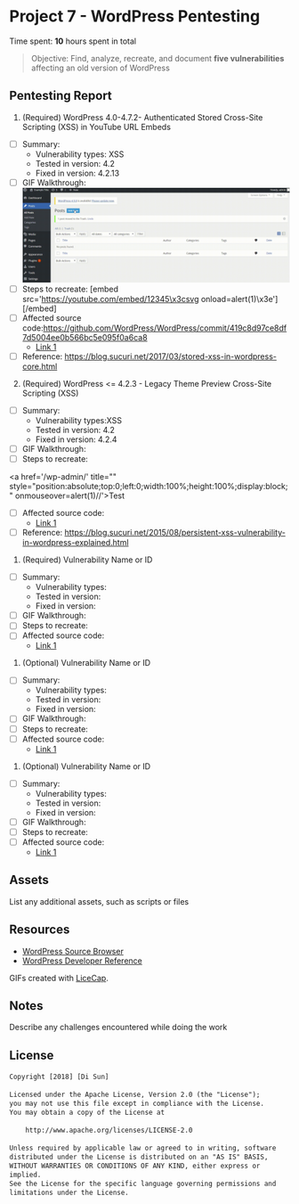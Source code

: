 # Project 7 - WordPress Pentesting

Time spent: **10** hours spent in total

> Objective: Find, analyze, recreate, and document **five vulnerabilities** affecting an old version of WordPress

## Pentesting Report

1. (Required) WordPress 4.0-4.7.2- Authenticated Stored Cross-Site Scripting (XSS) in YouTube URL Embeds
  - [ ] Summary: 
    - Vulnerability types: XSS
    - Tested in version: 4.2
    - Fixed in version: 4.2.13
  - [ ] GIF Walkthrough: <img src="Youtube.gif">
  - [ ] Steps to recreate: 
  [embed src='https://youtube.com/embed/12345\x3csvg onload=alert(1)\x3e'][/embed]
  - [ ] Affected source code:https://github.com/WordPress/WordPress/commit/419c8d97ce8df7d5004ee0b566bc5e095f0a6ca8
    - [Link 1](https://github.com/WordPress/WordPress/commit/419c8d97ce8df7d5004ee0b566bc5e095f0a6ca8)
  - [ ] Reference: https://blog.sucuri.net/2017/03/stored-xss-in-wordpress-core.html
2. (Required) WordPress <= 4.2.3 - Legacy Theme Preview Cross-Site Scripting (XSS)
  - [ ] Summary: 
    - Vulnerability types:XSS
    - Tested in version: 4.2 
    - Fixed in version: 4.2.4
  - [ ] GIF Walkthrough: 
  - [ ] Steps to recreate: 
  
  <a href='/wp-admin/' title="" style="position:absolute;top:0;left:0;width:100%;height:100%;display:block;" onmouseover=alert(1)//'>Test</a>
  - [ ] Affected source code:
    - [Link 1](https://core.trac.wordpress.org/changeset/33549)
  - [ ] Reference: https://blog.sucuri.net/2015/08/persistent-xss-vulnerability-in-wordpress-explained.html
1. (Required) Vulnerability Name or ID
  - [ ] Summary: 
    - Vulnerability types:
    - Tested in version:
    - Fixed in version: 
  - [ ] GIF Walkthrough: 
  - [ ] Steps to recreate: 
  - [ ] Affected source code:
    - [Link 1](https://core.trac.wordpress.org/browser/tags/version/src/source_file.php)
1. (Optional) Vulnerability Name or ID
  - [ ] Summary: 
    - Vulnerability types:
    - Tested in version:
    - Fixed in version: 
  - [ ] GIF Walkthrough: 
  - [ ] Steps to recreate: 
  - [ ] Affected source code:
    - [Link 1](https://core.trac.wordpress.org/browser/tags/version/src/source_file.php)
1. (Optional) Vulnerability Name or ID
  - [ ] Summary: 
    - Vulnerability types:
    - Tested in version:
    - Fixed in version: 
  - [ ] GIF Walkthrough: 
  - [ ] Steps to recreate: 
  - [ ] Affected source code:
    - [Link 1](https://core.trac.wordpress.org/browser/tags/version/src/source_file.php) 

## Assets

List any additional assets, such as scripts or files

## Resources

- [WordPress Source Browser](https://core.trac.wordpress.org/browser/)
- [WordPress Developer Reference](https://developer.wordpress.org/reference/)

GIFs created with [LiceCap](http://www.cockos.com/licecap/).

## Notes

Describe any challenges encountered while doing the work

## License

    Copyright [2018] [Di Sun]

    Licensed under the Apache License, Version 2.0 (the "License");
    you may not use this file except in compliance with the License.
    You may obtain a copy of the License at

        http://www.apache.org/licenses/LICENSE-2.0

    Unless required by applicable law or agreed to in writing, software
    distributed under the License is distributed on an "AS IS" BASIS,
    WITHOUT WARRANTIES OR CONDITIONS OF ANY KIND, either express or implied.
    See the License for the specific language governing permissions and
    limitations under the License.
